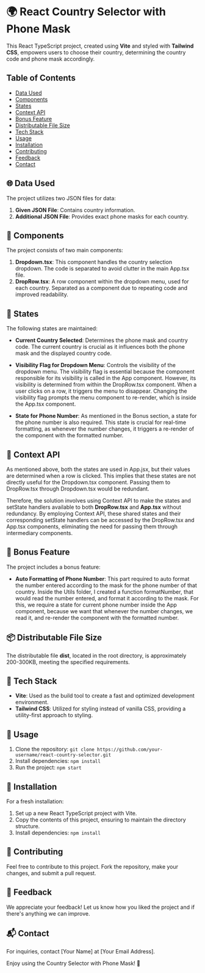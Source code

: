 # 🌍 React Country Selector with Phone Mask

This React TypeScript project, created using **Vite** and styled with **Tailwind CSS**, empowers users to choose their country, determining the country code and phone mask accordingly.

## Table of Contents

- [Data Used](#data-used)
- [Components](#components)
- [States](#states)
- [Context API](#context-api)
- [Bonus Feature](#bonus-feature)
- [Distributable File Size](#distributable-file-size)
- [Tech Stack](#tech-stack)
- [Usage](#usage)
- [Installation](#installation)
- [Contributing](#contributing)
- [Feedback](#feedback)
- [Contact](#contact)

## 🌐 Data Used

The project utilizes two JSON files for data:
1. **Given JSON File**: Contains country information.
2. **Additional JSON File**: Provides exact phone masks for each country.

## 🚀 Components

The project consists of two main components:

1. **Dropdown.tsx**: This component handles the country selection dropdown. The code is separated to avoid clutter in the main App.tsx file.
2. **DropRow.tsx**: A row component within the dropdown menu, used for each country. Separated as a component due to repeating code and improved readability.

## 🎨 States

The following states are maintained:

- **Current Country Selected**: Determines the phone mask and country code. The current country is crucial as it influences both the phone mask and the displayed country code.

- **Visibility Flag for Dropdown Menu**: Controls the visibility of the dropdown menu. The visibility flag is essential because the component responsible for its visibility is called in the App component. However, its visibility is determined from within the DropRow.tsx component. When a user clicks on a row, it triggers the menu to disappear. Changing the visibility flag prompts the menu component to re-render, which is inside the App.tsx component.

- **State for Phone Number**: As mentioned in the Bonus section, a state for the phone number is also required. This state is crucial for real-time formatting, as whenever the number changes, it triggers a re-render of the component with the formatted number.

## 🌟 Context API

As mentioned above, both the states are used in App.jsx, but their values are determined when a row is clicked. This implies that these states are not directly useful for the Dropdown.tsx component. Passing them to DropRow.tsx through Dropdown.tsx would be redundant.

Therefore, the solution involves using Context API to make the states and setState handlers available to both **DropRow.tsx** and **App.tsx** without redundancy. By employing Context API, these shared states and their corresponding setState handlers can be accessed by the DropRow.tsx and App.tsx components, eliminating the need for passing them through intermediary components.


## 🚀 Bonus Feature

The project includes a bonus feature:

- **Auto Formatting of Phone Number**: This part required to auto format the number entered according to the mask for the phone number of that country. Inside the Utils folder, I created a function formatNumber, that would read the number entered, and format it according to the mask.
For this, we require a state for current phone number inside the App component, because we want that whenever the number changes, we read it, and re-render the component with the formatted number.

## 📦 Distributable File Size

The distributable file **dist**, located in the root directory, is approximately 200-300KB, meeting the specified requirements.

## 🔧 Tech Stack

- **Vite**: Used as the build tool to create a fast and optimized development environment.
- **Tailwind CSS**: Utilized for styling instead of vanilla CSS, providing a utility-first approach to styling.

## 🚀 Usage

1. Clone the repository: `git clone https://github.com/your-username/react-country-selector.git`
2. Install dependencies: `npm install`
3. Run the project: `npm start`

## 🌈 Installation

For a fresh installation:

1. Set up a new React TypeScript project with Vite.
2. Copy the contents of this project, ensuring to maintain the directory structure.
3. Install dependencies: `npm install`

## 🤝 Contributing

Feel free to contribute to this project. Fork the repository, make your changes, and submit a pull request.

## 💌 Feedback

We appreciate your feedback! Let us know how you liked the project and if there's anything we can improve.

## 📬 Contact

For inquiries, contact [Your Name] at [Your Email Address].

Enjoy using the Country Selector with Phone Mask! 🚀
